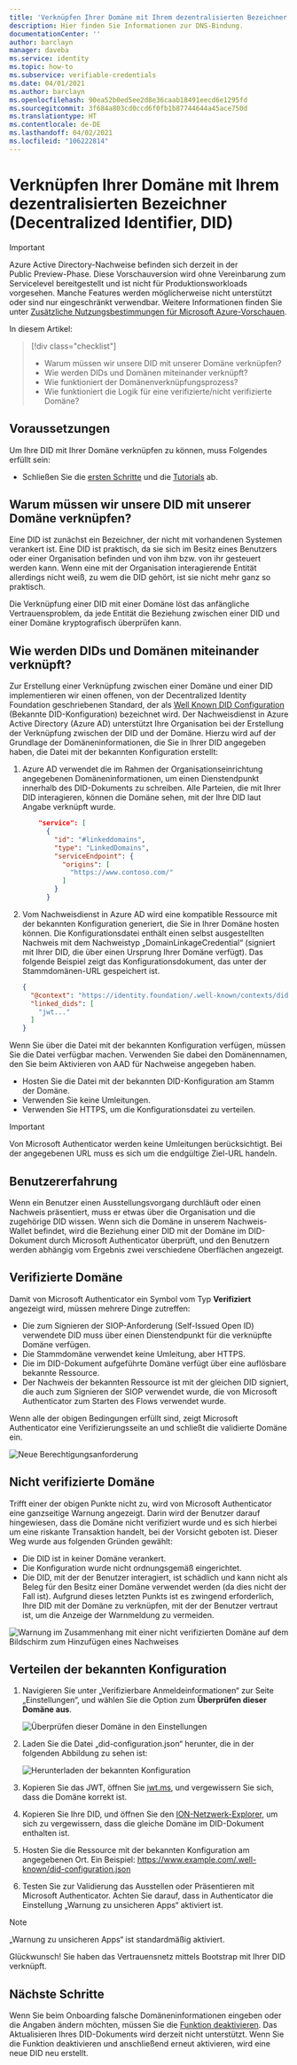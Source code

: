 ```yaml
---
title: 'Verknüpfen Ihrer Domäne mit Ihrem dezentralisierten Bezeichner (Decentralized Identifier, DID) (Vorschau): Azure Active Directory-Nachweise'
description: Hier finden Sie Informationen zur DNS-Bindung.
documentationCenter: ''
author: barclayn
manager: daveba
ms.service: identity
ms.topic: how-to
ms.subservice: verifiable-credentials
ms.date: 04/01/2021
ms.author: barclayn
ms.openlocfilehash: 90ea52b0ed5ee2d8e36caab18491eecd6e1295fd
ms.sourcegitcommit: 3f684a803cd0ccd6f0fb1b87744644a45ace750d
ms.translationtype: HT
ms.contentlocale: de-DE
ms.lasthandoff: 04/02/2021
ms.locfileid: "106222814"
---
```

# <a name="link-your-domain-to-your-decentralized-identifier-did"></a>Verknüpfen Ihrer Domäne mit Ihrem dezentralisierten Bezeichner (Decentralized Identifier, DID)

> [!IMPORTANT]
> Azure Active Directory-Nachweise befinden sich derzeit in der Public Preview-Phase.
> Diese Vorschauversion wird ohne Vereinbarung zum Servicelevel bereitgestellt und ist nicht für Produktionsworkloads vorgesehen. Manche Features werden möglicherweise nicht unterstützt oder sind nur eingeschränkt verwendbar. Weitere Informationen finden Sie unter [Zusätzliche Nutzungsbestimmungen für Microsoft Azure-Vorschauen](https://azure.microsoft.com/support/legal/preview-supplemental-terms/).

In diesem Artikel:
> [!div class="checklist"]
> * Warum müssen wir unsere DID mit unserer Domäne verknüpfen?
> * Wie werden DIDs und Domänen miteinander verknüpft?
> * Wie funktioniert der Domänenverknüpfungsprozess?
> * Wie funktioniert die Logik für eine verifizierte/nicht verifizierte Domäne?

## <a name="prerequisites"></a>Voraussetzungen

Um Ihre DID mit Ihrer Domäne verknüpfen zu können, muss Folgendes erfüllt sein:

- Schließen Sie die [ersten Schritte](get-started-verifiable-credentials.md) und die [Tutorials](enable-your-tenant-verifiable-credentials.md) ab.

## <a name="why-do-we-need-to-link-our-did-to-our-domain"></a>Warum müssen wir unsere DID mit unserer Domäne verknüpfen?

Eine DID ist zunächst ein Bezeichner, der nicht mit vorhandenen Systemen verankert ist. Eine DID ist praktisch, da sie sich im Besitz eines Benutzers oder einer Organisation befinden und von ihm bzw. von ihr gesteuert werden kann. Wenn eine mit der Organisation interagierende Entität allerdings nicht weiß, zu wem die DID gehört, ist sie nicht mehr ganz so praktisch.

Die Verknüpfung einer DID mit einer Domäne löst das anfängliche Vertrauensproblem, da jede Entität die Beziehung zwischen einer DID und einer Domäne kryptografisch überprüfen kann.

## <a name="how-do-we-link-dids-and-domains"></a>Wie werden DIDs und Domänen miteinander verknüpft?

Zur Erstellung einer Verknüpfung zwischen einer Domäne und einer DID implementieren wir einen offenen, von der Decentralized Identity Foundation geschriebenen Standard, der als [Well Known DID Configuration](https://identity.foundation/.well-known/resources/did-configuration/) (Bekannte DID-Konfiguration) bezeichnet wird. Der Nachweisdienst in Azure Active Directory (Azure AD) unterstützt Ihre Organisation bei der Erstellung der Verknüpfung zwischen der DID und der Domäne. Hierzu wird auf der Grundlage der Domäneninformationen, die Sie in Ihrer DID angegeben haben, die Datei mit der bekannten Konfiguration erstellt:

1. Azure AD verwendet die im Rahmen der Organisationseinrichtung angegebenen Domäneninformationen, um einen Dienstendpunkt innerhalb des DID-Dokuments zu schreiben. Alle Parteien, die mit Ihrer DID interagieren, können die Domäne sehen, mit der Ihre DID laut Angabe verknüpft wurde.  

    ```json
        "service": [
          {
            "id": "#linkeddomains",
            "type": "LinkedDomains",
            "serviceEndpoint": {
              "origins": [
                "https://www.contoso.com/"
              ]
            }
          }
    ```

2. Vom Nachweisdienst in Azure AD wird eine kompatible Ressource mit der bekannten Konfiguration generiert, die Sie in Ihrer Domäne hosten können. Die Konfigurationsdatei enthält einen selbst ausgestellten Nachweis mit dem Nachweistyp „DomainLinkageCredential“ (signiert mit Ihrer DID, die über einen Ursprung Ihrer Domäne verfügt). Das folgende Beispiel zeigt das Konfigurationsdokument, das unter der Stammdomänen-URL gespeichert ist.


    ```json
    {
      "@context": "https://identity.foundation/.well-known/contexts/did-configuration-v0.0.jsonld",
      "linked_dids": [
        "jwt..."
      ]
    }
    ```

Wenn Sie über die Datei mit der bekannten Konfiguration verfügen, müssen Sie die Datei verfügbar machen. Verwenden Sie dabei den Domänennamen, den Sie beim Aktivieren von AAD für Nachweise angegeben haben.

* Hosten Sie die Datei mit der bekannten DID-Konfiguration am Stamm der Domäne.
* Verwenden Sie keine Umleitungen.
* Verwenden Sie HTTPS, um die Konfigurationsdatei zu verteilen.

>[!IMPORTANT]
>Von Microsoft Authenticator werden keine Umleitungen berücksichtigt. Bei der angegebenen URL muss es sich um die endgültige Ziel-URL handeln.

## <a name="user-experience"></a>Benutzererfahrung 

Wenn ein Benutzer einen Ausstellungsvorgang durchläuft oder einen Nachweis präsentiert, muss er etwas über die Organisation und die zugehörige DID wissen. Wenn sich die Domäne in unserem Nachweis-Wallet befindet, wird die Beziehung einer DID mit der Domäne im DID-Dokument durch Microsoft Authenticator überprüft, und den Benutzern werden abhängig vom Ergebnis zwei verschiedene Oberflächen angezeigt.

## <a name="verified-domain"></a>Verifizierte Domäne

Damit von Microsoft Authenticator ein Symbol vom Typ **Verifiziert** angezeigt wird, müssen mehrere Dinge zutreffen:

* Die zum Signieren der SIOP-Anforderung (Self-Issued Open ID) verwendete DID muss über einen Dienstendpunkt für die verknüpfte Domäne verfügen.
* Die Stammdomäne verwendet keine Umleitung, aber HTTPS.
* Die im DID-Dokument aufgeführte Domäne verfügt über eine auflösbare bekannte Ressource.
* Der Nachweis der bekannten Ressource ist mit der gleichen DID signiert, die auch zum Signieren der SIOP verwendet wurde, die von Microsoft Authenticator zum Starten des Flows verwendet wurde.

Wenn alle der obigen Bedingungen erfüllt sind, zeigt Microsoft Authenticator eine Verifizierungsseite an und schließt die validierte Domäne ein.

![Neue Berechtigungsanforderung](media/how-to-dnsbind/new-permission-request.png) 

## <a name="unverified-domain"></a>Nicht verifizierte Domäne

Trifft einer der obigen Punkte nicht zu, wird von Microsoft Authenticator eine ganzseitige Warnung angezeigt. Darin wird der Benutzer darauf hingewiesen, dass die Domäne nicht verifiziert wurde und es sich hierbei um eine riskante Transaktion handelt, bei der Vorsicht geboten ist. Dieser Weg wurde aus folgenden Gründen gewählt:

* Die DID ist in keiner Domäne verankert.
* Die Konfiguration wurde nicht ordnungsgemäß eingerichtet.
* Die DID, mit der der Benutzer interagiert, ist schädlich und kann nicht als Beleg für den Besitz einer Domäne verwendet werden (da dies nicht der Fall ist). Aufgrund dieses letzten Punkts ist es zwingend erforderlich, Ihre DID mit der Domäne zu verknüpfen, mit der der Benutzer vertraut ist, um die Anzeige der Warnmeldung zu vermeiden.

![Warnung im Zusammenhang mit einer nicht verifizierten Domäne auf dem Bildschirm zum Hinzufügen eines Nachweises](media/how-to-dnsbind/add-credential-not-verified-authenticated.png)

## <a name="distribute-well-known-config"></a>Verteilen der bekannten Konfiguration

1. Navigieren Sie unter „Verifizierbare Anmeldeinformationen“ zur Seite „Einstellungen“, und wählen Sie die Option zum **Überprüfen dieser Domäne aus**.

   ![Überprüfen dieser Domäne in den Einstellungen](media/how-to-dnsbind/settings-verify.png) 

2. Laden Sie die Datei „did-configuration.json“ herunter, die in der folgenden Abbildung zu sehen ist:

   ![Herunterladen der bekannten Konfiguration](media/how-to-dnsbind/verify-download.png) 

3. Kopieren Sie das JWT, öffnen Sie [jwt.ms](https://www.jwt.ms), und vergewissern Sie sich, dass die Domäne korrekt ist.

4. Kopieren Sie Ihre DID, und öffnen Sie den [ION-Netzwerk-Explorer](https://identity.foundation/ion/explorer), um sich zu vergewissern, dass die gleiche Domäne im DID-Dokument enthalten ist. 

5. Hosten Sie die Ressource mit der bekannten Konfiguration am angegebenen Ort. Ein Beispiel: https://www.example.com/.well-known/did-configuration.json

6. Testen Sie zur Validierung das Ausstellen oder Präsentieren mit Microsoft Authenticator. Achten Sie darauf, dass in Authenticator die Einstellung „Warnung zu unsicheren Apps“ aktiviert ist.

>[!NOTE]
>„Warnung zu unsicheren Apps“ ist standardmäßig aktiviert.

Glückwunsch! Sie haben das Vertrauensnetz mittels Bootstrap mit Ihrer DID verknüpft.

## <a name="next-steps"></a>Nächste Schritte

Wenn Sie beim Onboarding falsche Domäneninformationen eingeben oder die Angaben ändern möchten, müssen Sie die [Funktion deaktivieren](how-to-opt-out.md). Das Aktualisieren Ihres DID-Dokuments wird derzeit nicht unterstützt. Wenn Sie die Funktion deaktivieren und anschließend erneut aktivieren, wird eine neue DID neu erstellt.